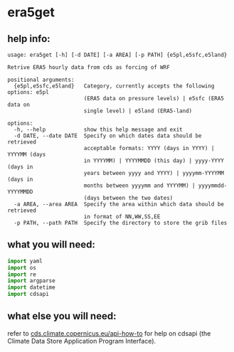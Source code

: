# era5get

## help info:

```
usage: era5get [-h] [-d DATE] [-a AREA] [-p PATH] {e5pl,e5sfc,e5land}

Retrive ERA5 hourly data from cds as forcing of WRF

positional arguments:
  {e5pl,e5sfc,e5land}   Category, currently accepts the following options: e5pl
                        (ERA5 data on pressure levels) | e5sfc (ERA5 data on 
                        single level) | e5land (ERA5-land)

options:
  -h, --help            show this help message and exit
  -d DATE, --date DATE  Specify on which dates data should be retrieved 
                        acceptable formats: YYYY (days in YYYY) | YYYYMM (days 
                        in YYYYMM) | YYYYMMDD (this day) | yyyy-YYYY (days in 
                        years between yyyy and YYYY) | yyyymm-YYYYMM (days in 
                        months between yyyymm and YYYYMM) | yyyymmdd-YYYYMMDD 
                        (days between the two dates)
  -a AREA, --area AREA  Specify the area within which data should be retrieved
                        in format of NN,WW,SS,EE
  -p PATH, --path PATH  Specify the directory to store the grib files
```

## what you will need:

```python
import yaml                                                                     
import os                                                                       
import re                                                                       
import argparse                                                                 
import datetime                                                                 
import cdsapi
```

## what else you will need:

refer to [cds.climate.copernicus.eu/api-how-to](https://cds.climate.copernicus.eu/api-how-to) 
for help on cdsapi (the Climate Data Store Application Program Interface).
